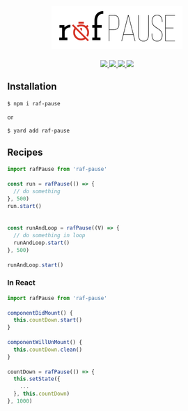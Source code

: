 <h1 align="center">
  <img src="./logo.png" width="300" />
</h1>
<p align="center">
  <a href="https://www.npmjs.com/package/raf-pause">
    <img src="https://img.shields.io/npm/v/raf-pause.svg?style=flat-square&" />
  </a>
  <a href="https://circleci.com/gh/rwu823/raf-pause" alt="Build Status">
    <img src="https://circleci.com/gh/rwu823/raf-pause.svg" />
  </a>
  <a href="https://codecov.io/gh/rwu823/raf-pause" alt="Coverage">
    <img src="https://img.shields.io/codecov/c/github/rwu823/raf-pause/master.svg?style=flat-square&" />
  </a>
  <img src="https://img.shields.io/github/license/rwu823/raf-pause.svg?style=flat-square&" />
</p>


## Installation

```sh
$ npm i raf-pause
```

or

```sh
$ yard add raf-pause
```

## Recipes

```js
import rafPause from 'raf-pause'

const run = rafPause(() => {
  // do something
}, 500)
run.start()


const runAndLoop = rafPause((V) => {
  // do something in loop
  runAndLoop.start()
}, 500)

runAndLoop.start()
```

### In React

```js
import rafPause from 'raf-pause'

componentDidMount() {
  this.countDown.start()
}

componentWillUnMount() {
  this.countDown.clean()
}

countDown = rafPause(() => {
  this.setState({
    ...
  }, this.countDown)
}, 1000)

```

